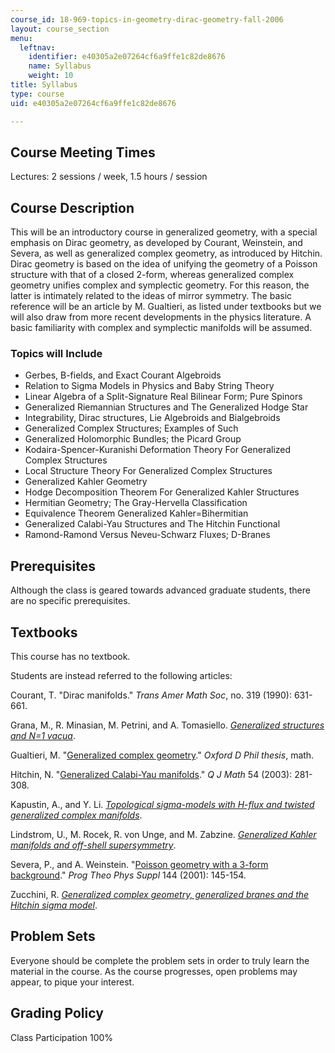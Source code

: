 ```yaml
---
course_id: 18-969-topics-in-geometry-dirac-geometry-fall-2006
layout: course_section
menu:
  leftnav:
    identifier: e40305a2e07264cf6a9ffe1c82de8676
    name: Syllabus
    weight: 10
title: Syllabus
type: course
uid: e40305a2e07264cf6a9ffe1c82de8676

---
```


Course Meeting Times
--------------------

Lectures: 2 sessions / week, 1.5 hours / session

Course Description
------------------

This will be an introductory course in generalized geometry, with a special emphasis on Dirac geometry, as developed by Courant, Weinstein, and Severa, as well as generalized complex geometry, as introduced by Hitchin. Dirac geometry is based on the idea of unifying the geometry of a Poisson structure with that of a closed 2-form, whereas generalized complex geometry unifies complex and symplectic geometry. For this reason, the latter is intimately related to the ideas of mirror symmetry. The basic reference will be an article by M. Gualtieri, as listed under textbooks but we will also draw from more recent developments in the physics literature. A basic familiarity with complex and symplectic manifolds will be assumed.

### Topics will Include

*   Gerbes, B-fields, and Exact Courant Algebroids
*   Relation to Sigma Models in Physics and Baby String Theory
*   Linear Algebra of a Split-Signature Real Bilinear Form; Pure Spinors
*   Generalized Riemannian Structures and The Generalized Hodge Star
*   Integrability, Dirac structures, Lie Algebroids and Bialgebroids
*   Generalized Complex Structures; Examples of Such
*   Generalized Holomorphic Bundles; the Picard Group
*   Kodaira-Spencer-Kuranishi Deformation Theory For Generalized Complex Structures
*   Local Structure Theory For Generalized Complex Structures
*   Generalized Kahler Geometry
*   Hodge Decomposition Theorem For Generalized Kahler Structures
*   Hermitian Geometry; The Gray-Hervella Classification
*   Equivalence Theorem Generalized Kahler=Bihermitian
*   Generalized Calabi-Yau Structures and The Hitchin Functional
*   Ramond-Ramond Versus Neveu-Schwarz Fluxes; D-Branes

Prerequisites
-------------

Although the class is geared towards advanced graduate students, there are no specific prerequisites.

Textbooks
---------

This course has no textbook.

Students are instead referred to the following articles:

Courant, T. "Dirac manifolds." _Trans Amer Math Soc_, no. 319 (1990): 631-661.

Grana, M., R. Minasian, M. Petrini, and A. Tomasiello. [_Generalized structures and N=1 vacua_](http://de.arxiv.org/abs/hep-th/0505212).

Gualtieri, M. "[Generalized complex geometry](http://de.arxiv.org/abs/math.dg/0401221)." _Oxford D Phil thesis_, math.

Hitchin, N. "[Generalized Calabi-Yau manifolds](http://de.arxiv.org/abs/math.dg/0209099)." _Q J Math_ 54 (2003): 281-308.

Kapustin, A., and Y. Li. [_Topological sigma-models with H-flux and twisted generalized complex manifolds_](http://de.arxiv.org/abs/hep-th/0407249).

Lindstrom, U., M. Rocek, R. von Unge, and M. Zabzine. [_Generalized Kahler manifolds and off-shell supersymmetry_](http://de.arxiv.org/abs/hep-th/0512164).

Severa, P., and A. Weinstein. "[Poisson geometry with a 3-form background](http://de.arxiv.org/abs/math.SG/0107133)." _Prog Theo Phys Suppl_ 144 (2001): 145-154.

Zucchini, R. [_Generalized complex geometry, generalized branes and the Hitchin sigma model_](http://de.arxiv.org/abs/hep-th/0501062).

Problem Sets
------------

Everyone should be complete the problem sets in order to truly learn the material in the course. As the course progresses, open problems may appear, to pique your interest.

Grading Policy
--------------

Class Participation 100%